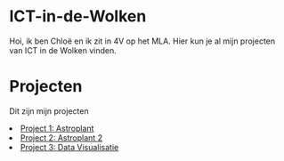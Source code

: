 # ICT-in-de-Wolken

Hoi, ik ben Chloë en ik zit in 4V op het MLA. Hier kun je al mijn projecten van ICT in de Wolken vinden.

<h1>Projecten</h1>

<p>Dit zijn mijn projecten</p>

<li><a href="https://mbali3003.github.io/ICT-in-de-Wolken/Project%201">Project 1: Astroplant</a></li>
<li><a href="https://mbali3003.github.io/ICT-in-de-Wolken/Project%202">Project 2: Astroplant 2</a></li>
<li><a href="https://mbali3003.github.io/ICT-in-de-Wolken/Project%203">Project 3: Data Visualisatie</a></li>
